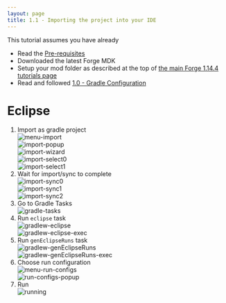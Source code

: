 ```yaml
---
layout: page
title: 1.1 - Importing the project into your IDE
---
```

This tutorial assumes you have already
- Read the [Pre-requisites](/tutorials/Pre-requisites)
- Downloaded the latest Forge MDK
- Setup your mod folder as described at the top of [the main Forge 1.14.4 tutorials page](/tutorials/1.14.4/forge/)
- Read and followed [1.0 - Gradle Configuration](/tutorials/1.14.4/forge/1.0-gradle-configuration/)

# Eclipse
1) Import as gradle project  
![menu-import](./menu-import.png "menu-import")  
![import-popup](./import-popup.png "import-popup")  
![import-wizard](./import-wizard.png "import-wizard")  
![import-select0](./import-select0.png "import-select0")  
![import-select1](./import-select1.png "import-select1")  
2) Wait for import/sync to complete  
![import-sync0](./import-sync0.png "import-sync0")  
![import-sync1](./import-sync1.png "import-sync1")  
![import-sync2](./import-sync2.png "import-sync2")  
3) Go to Gradle Tasks  
![gradle-tasks](./gradle-tasks.png "gradle-tasks")  
4) Run `eclipse` task  
![gradlew-eclipse](./gradlew-eclipse.png "gradlew-eclipse")  
![gradlew-eclipse-exec](./gradlew-eclipse-exec.png "gradlew-eclipse-exec")  
5) Run `genEclipseRuns` task  
![gradlew-genEclipseRuns](./gradlew-genEclipseRuns.png "gradlew-genEclipseRuns")  
![gradlew-genEclipseRuns-exec](./gradlew-genEclipseRuns-exec.png "gradlew-genEclipseRuns-exec")  
6) Choose run configuration  
![menu-run-configs](./menu-run-configs.png "menu-run-configs")  
![run-configs-popup](./run-configs-popup.png "run-configs-popup")  
7) Run  
![running](./running.png "running")  
